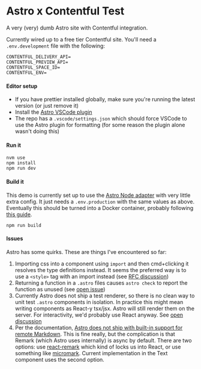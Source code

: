 # Astro x Contentful Test

A very (very) dumb Astro site with Contentful integration.

Currently wired up to a free tier Contentful site. You'll need a `.env.development` file with the following:

```
CONTENTFUL_DELIVERY_API=
CONTENTFUL_PREVIEW_API=
CONTENTFUL_SPACE_ID=
CONTENTFUL_ENV=
```

#### Editor setup

- If you have prettier installed globally, make sure you're running the latest version (or just remove it)
- Install the [Astro VSCode plugin](https://marketplace.visualstudio.com/items?itemName=astro-build.astro-vscode)
- The repo has a `.vscode/settings.json` which should force VSCode to use the Astro plugin for formatting (for some reason the plugin alone wasn't doing this)

#### Run it

```
nvm use
npm install
npm run dev
```

#### Build it

This demo is currently set up to use the [Astro Node adapter](https://docs.astro.build/en/guides/integrations-guide/node/) with very little extra config. It just needs a `.env.production` with the same values as above. Eventually this should be turned into a Docker container, probably following [this guide](https://docs.astro.build/en/recipes/docker/).

```
npm run build
```

#### Issues

Astro has some quirks. These are things I've encountered so far:

1. Importing css into a component using `import` and then cmd+clicking it resolves the type definitions instead. It seems the preferred way is to use a `<style>` tag with an import instead (see [RFC discussion](https://github.com/withastro/roadmap/blob/main/proposals/0001-style-unification.md))
2. Returning a function in a `.astro` files causes `astro check` to report the function as unused (see [open issue](https://github.com/withastro/language-tools/issues/476))
3. Currently Astro does not ship a test renderer, so there is no clean way to unit test `.astro` components in isolation. In practice this might mean writing components as React-y tsx/jsx. Astro will still render them on the server. For interactivity, we'd probably use React anyway. See [open discussion](https://github.com/withastro/roadmap/issues/533)
4. Per the documentation, [Astro does not ship with built-in support for remote Markdown](https://docs.astro.build/en/guides/markdown-content/#fetching-remote-markdown). This is fine really, but the complication is that Remark (which Astro uses internally) is async by default. There are two options: use [react-remark](https://github.com/remarkjs/react-remark) which kind of locks us into React, or use something like [micromark](https://github.com/micromark/micromark). Current implementation in the Text component uses the second option.
